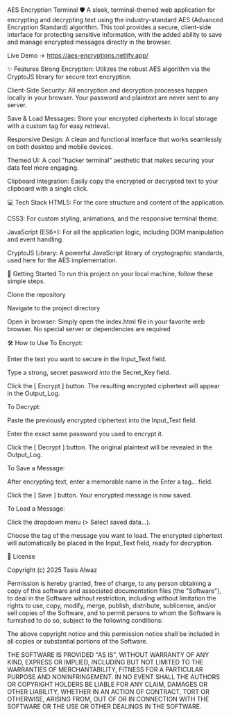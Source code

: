 AES Encryption Terminal 🛡️
A sleek, terminal-themed web application for encrypting and decrypting text using the industry-standard AES (Advanced Encryption Standard) algorithm. This tool provides a secure, client-side interface for protecting sensitive information, with the added ability to save and manage encrypted messages directly in the browser.

Live Demo -> https://aes-encryptions.netlify.app/


✨ Features
Strong Encryption: Utilizes the robust AES algorithm via the CryptoJS library for secure text encryption.

Client-Side Security: All encryption and decryption processes happen locally in your browser. Your password and plaintext are never sent to any server.

Save & Load Messages: Store your encrypted ciphertexts in local storage with a custom tag for easy retrieval.

Responsive Design: A clean and functional interface that works seamlessly on both desktop and mobile devices.

Themed UI: A cool "hacker terminal" aesthetic that makes securing your data feel more engaging.

Clipboard Integration: Easily copy the encrypted or decrypted text to your clipboard with a single click.


💻 Tech Stack
HTML5: For the core structure and content of the application.

CSS3: For custom styling, animations, and the responsive terminal theme.

JavaScript (ES6+): For all the application logic, including DOM manipulation and event handling.

CryptoJS Library: A powerful JavaScript library of cryptographic standards, used here for the AES implementation.


🚀 Getting Started
To run this project on your local machine, follow these simple steps.

Clone the repository

Navigate to the project directory

Open in browser:
Simply open the index.html file in your favorite web browser. No special server or dependencies are required


🛠️ How to Use
To Encrypt:

Enter the text you want to secure in the Input_Text field.

Type a strong, secret password into the Secret_Key field.

Click the [ Encrypt ] button. The resulting encrypted ciphertext will appear in the Output_Log.

To Decrypt:

Paste the previously encrypted ciphertext into the Input_Text field.

Enter the exact same password you used to encrypt it.

Click the [ Decrypt ] button. The original plaintext will be revealed in the Output_Log.

To Save a Message:

After encrypting text, enter a memorable name in the Enter a tag... field.

Click the [ Save ] button. Your encrypted message is now saved.

To Load a Message:

Click the dropdown menu (> Select saved data...).

Choose the tag of the message you want to load. The encrypted ciphertext will automatically be placed in the Input_Text field, ready for decryption.


📄 License

Copyright (c) 2025 Tasis Alwaz

Permission is hereby granted, free of charge, to any person obtaining a copy
of this software and associated documentation files (the "Software"), to deal
in the Software without restriction, including without limitation the rights
to use, copy, modify, merge, publish, distribute, sublicense, and/or sell
copies of the Software, and to permit persons to whom the Software is
furnished to do so, subject to the following conditions:

The above copyright notice and this permission notice shall be included in all
copies or substantial portions of the Software.

THE SOFTWARE IS PROVIDED "AS IS", WITHOUT WARRANTY OF ANY KIND, EXPRESS OR
IMPLIED, INCLUDING BUT NOT LIMITED TO THE WARRANTIES OF MERCHANTABILITY,
FITNESS FOR A PARTICULAR PURPOSE AND NONINFRINGEMENT. IN NO EVENT SHALL THE
AUTHORS OR COPYRIGHT HOLDERS BE LIABLE FOR ANY CLAIM, DAMAGES OR OTHER
LIABILITY, WHETHER IN AN ACTION OF CONTRACT, TORT OR OTHERWISE, ARISING FROM,
OUT OF OR IN CONNECTION WITH THE SOFTWARE OR THE USE OR OTHER DEALINGS IN THE
SOFTWARE.
